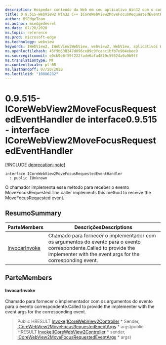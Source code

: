 ```yaml
---
description: Hospedar conteúdo da Web em seu aplicativo Win32 com o controle WebView2 do Microsoft Edge
title: 0.9.515-WebView2 Win32 C++ ICoreWebView2MoveFocusRequestedEventHandler
author: MSEdgeTeam
ms.author: msedgedevrel
ms.date: 07/20/2020
ms.topic: reference
ms.prod: microsoft-edge
ms.technology: webview
keywords: IWebView2, IWebView2WebView, webview2, WebView, aplicativos Win32, Win32, Edge, ICoreWebView2, ICoreWebView2Controller, controle do navegador, HTML Edge
ms.openlocfilehash: 45f9b638347d096ce89c9fcaac1bfb7e904ebee9
ms.sourcegitcommit: e0cb9e6f59f222fade6afa4829c59524a9a9b9ff
ms.translationtype: MT
ms.contentlocale: pt-BR
ms.lasthandoff: 07/20/2020
ms.locfileid: "10886282"
---
```

# <span data-ttu-id="23c63-104">0.9.515-ICoreWebView2MoveFocusRequestedEventHandler de interface</span><span class="sxs-lookup"><span data-stu-id="23c63-104">0.9.515 - interface ICoreWebView2MoveFocusRequestedEventHandler</span></span> 

[!INCLUDE [deprecation-note](../../includes/deprecation-note.md)]

```
interface ICoreWebView2MoveFocusRequestedEventHandler
  : public IUnknown
```

<span data-ttu-id="23c63-105">O chamador implementa esse método para receber o evento MoveFocusRequested.</span><span class="sxs-lookup"><span data-stu-id="23c63-105">The caller implements this method to receive the MoveFocusRequested event.</span></span>

## <span data-ttu-id="23c63-106">Resumo</span><span class="sxs-lookup"><span data-stu-id="23c63-106">Summary</span></span>

 <span data-ttu-id="23c63-107">Parte</span><span class="sxs-lookup"><span data-stu-id="23c63-107">Members</span></span>                        | <span data-ttu-id="23c63-108">Descrições</span><span class="sxs-lookup"><span data-stu-id="23c63-108">Descriptions</span></span>
--------------------------------|---------------------------------------------
[<span data-ttu-id="23c63-109">Invocar</span><span class="sxs-lookup"><span data-stu-id="23c63-109">Invoke</span></span>](#invoke) | <span data-ttu-id="23c63-110">Chamado para fornecer o implementador com os argumentos do evento para o evento correspondente.</span><span class="sxs-lookup"><span data-stu-id="23c63-110">Called to provide the implementer with the event args for the corresponding event.</span></span>

## <span data-ttu-id="23c63-111">Parte</span><span class="sxs-lookup"><span data-stu-id="23c63-111">Members</span></span>

#### <span data-ttu-id="23c63-112">Invocar</span><span class="sxs-lookup"><span data-stu-id="23c63-112">Invoke</span></span> 

<span data-ttu-id="23c63-113">Chamado para fornecer o implementador com os argumentos do evento para o evento correspondente.</span><span class="sxs-lookup"><span data-stu-id="23c63-113">Called to provide the implementer with the event args for the corresponding event.</span></span>

> <span data-ttu-id="23c63-114">Public HRESULT [Invoke](#invoke)([ICoreWebView2Controller](icorewebview2controller.md) \* Sender, [ICoreWebView2MoveFocusRequestedEventArgs](icorewebview2movefocusrequestedeventargs.md) \* args)</span><span class="sxs-lookup"><span data-stu-id="23c63-114">public HRESULT [Invoke](#invoke)([ICoreWebView2Controller](icorewebview2controller.md) \* sender, [ICoreWebView2MoveFocusRequestedEventArgs](icorewebview2movefocusrequestedeventargs.md) \* args)</span></span>


